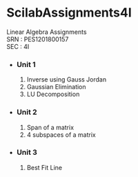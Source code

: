 # ScilabAssignments4I
Linear Algebra Assignments<br>
SRN :  PES1201800157<br>
SEC :  4I
<ul>
  <li><h3>Unit 1</h3></li>
  <ol type="1">
    <li>Inverse using Gauss Jordan </li>
    <li>Gaussian Elimination</li>
    <li>LU Decomposition</li>
  </ol>
  <li><h3>Unit 2</h3></li>
  <ol type="1">
    <li>Span of a matrix </li>
    <li>4 subspaces of a matrix</li>
  </ol>
  <li><h3>Unit 3</h3></li>
  <ol type="1">
    <li>Best Fit Line </li>
  </ol>
</ul>
